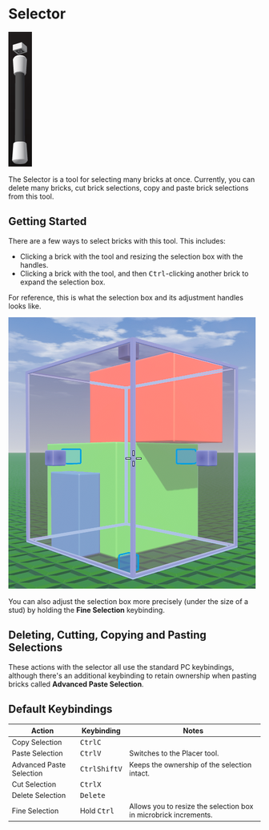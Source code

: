 # Selector

![Selector](../../assets/chapter_2/tools/selector.png)

The Selector is a tool for selecting many bricks at once. Currently, you can delete many bricks, cut brick selections, copy and paste brick selections from this tool.

## Getting Started
There are a few ways to select bricks with this tool. This includes:
- Clicking a brick with the tool and resizing the selection box with the handles.
- Clicking a brick with the tool, and then <kbd>Ctrl</kbd>-clicking another brick to expand the selection box.

For reference, this is what the selection box and its adjustment handles looks like.

![Selector Box](../../assets/chapter_2/tools/selector_box.png)

You can also adjust the selection box more precisely (under the size of a stud) by holding the **Fine Selection** keybinding.

## Deleting, Cutting, Copying and Pasting Selections
These actions with the selector all use the standard PC keybindings, although there's an additional keybinding to retain ownership when pasting bricks called **Advanced Paste Selection**.

## Default Keybindings

| Action                   | Keybinding                                  | Notes                                                            |
|--------------------------|---------------------------------------------|------------------------------------------------------------------|
| Copy Selection           | <kbd>Ctrl</kbd><kbd>C</kbd>                 |                                                                  |
| Paste Selection          | <kbd>Ctrl</kbd><kbd>V</kbd>                 | Switches to the Placer tool.                                     |
| Advanced Paste Selection | <kbd>Ctrl</kbd><kbd>Shift</kbd><kbd>V</kbd> | Keeps the ownership of the selection intact.                     |
| Cut Selection            | <kbd>Ctrl</kbd><kbd>X</kbd>                 |                                                                  |
| Delete Selection         | <kbd>Delete</kbd>                           |                                                                  |
| Fine Selection           | Hold <kbd>Ctrl</kbd>                        | Allows you to resize the selection box in microbrick increments. |